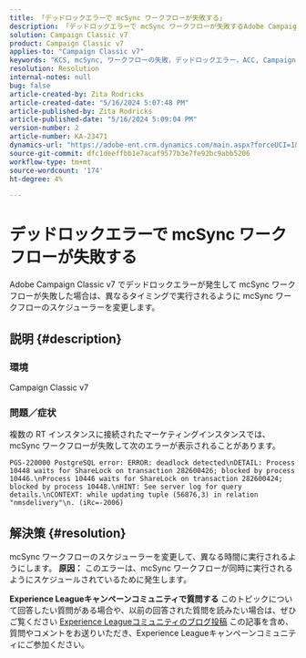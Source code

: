 ```yaml
---
title: 「デッドロックエラーで mcSync ワークフローが失敗する」
description: 「デッドロックエラーで mcSync ワークフローが失敗するAdobe Campaign Classicの問題を修正する方法を説明します。 mcSynch ワークフローでスケジューラーを変更します。」
solution: Campaign Classic v7
product: Campaign Classic v7
applies-to: "Campaign Classic v7"
keywords: "KCS, mcSync, ワークフローの失敗，デッドロックエラー，ACC, Campaign"
resolution: Resolution
internal-notes: null
bug: false
article-created-by: Zita Rodricks
article-created-date: "5/16/2024 5:07:48 PM"
article-published-by: Zita Rodricks
article-published-date: "5/16/2024 5:09:04 PM"
version-number: 2
article-number: KA-23471
dynamics-url: "https://adobe-ent.crm.dynamics.com/main.aspx?forceUCI=1&pagetype=entityrecord&etn=knowledgearticle&id=ebbac8d1-a613-ef11-9f89-6045bd0298d4"
source-git-commit: dfc1deeffbb1e7acaf9577b3e7fe92bc9abb5206
workflow-type: tm+mt
source-wordcount: '174'
ht-degree: 4%

---
```


# デッドロックエラーで mcSync ワークフローが失敗する


Adobe Campaign Classic v7 でデッドロックエラーが発生して mcSync ワークフローが失敗した場合は、異なるタイミングで実行されるように mcSync ワークフローのスケジューラーを変更します。

## 説明 {#description}


### <b>環境</b>

Campaign Classic v7



### <b>問題／症状</b>

複数の RT インスタンスに接続されたマーケティングインスタンスでは、mcSync ワークフローが失敗して次のエラーが表示されることがあります。

`PGS-220000 PostgreSQL error: ERROR: deadlock detected\nDETAIL: Process 10448 waits for ShareLock on transaction 282600426; blocked by process 10446.\nProcess 10446 waits for ShareLock on transaction 282600424; blocked by process 10448.\nHINT: See server log for query details.\nCONTEXT: while updating tuple (56876,3) in relation "nmsdelivery"\n. (iRc=-2006)`


## 解決策 {#resolution}


mcSync ワークフローのスケジューラーを変更して、異なる時間に実行されるようにします。
<b>原因：</b>
このエラーは、mcSync ワークフローが同時に実行されるようにスケジュールされているために発生します。


<b>Experience Leagueキャンペーンコミュニティで質問する</b>
このトピックについて回答したい質問がある場合や、以前の回答された質問を読みたい場合は、ぜひご覧ください [Experience Leagueコミュニティのブログ投稿](https://experienceleaguecommunities.adobe.com/t5/adobe-campaign-classic-blogs/introducing-top-kcs-articles-curated-for-your-troubleshooting/bc-p/672426#M132) この記事を含め、質問やコメントをお送りいただき、Experience Leagueキャンペーンコミュニティにご参加ください。
